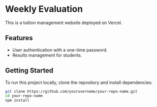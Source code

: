 # Weekly Evaluation

This is a tuition management website deployed on Vercel.

## Features

- User authentication with a one-time password.
- Results management for students.

## Getting Started

To run this project locally, clone the repository and install dependencies:

```bash
git clone https://github.com/yourusername/your-repo-name.git
cd your-repo-name
npm install
